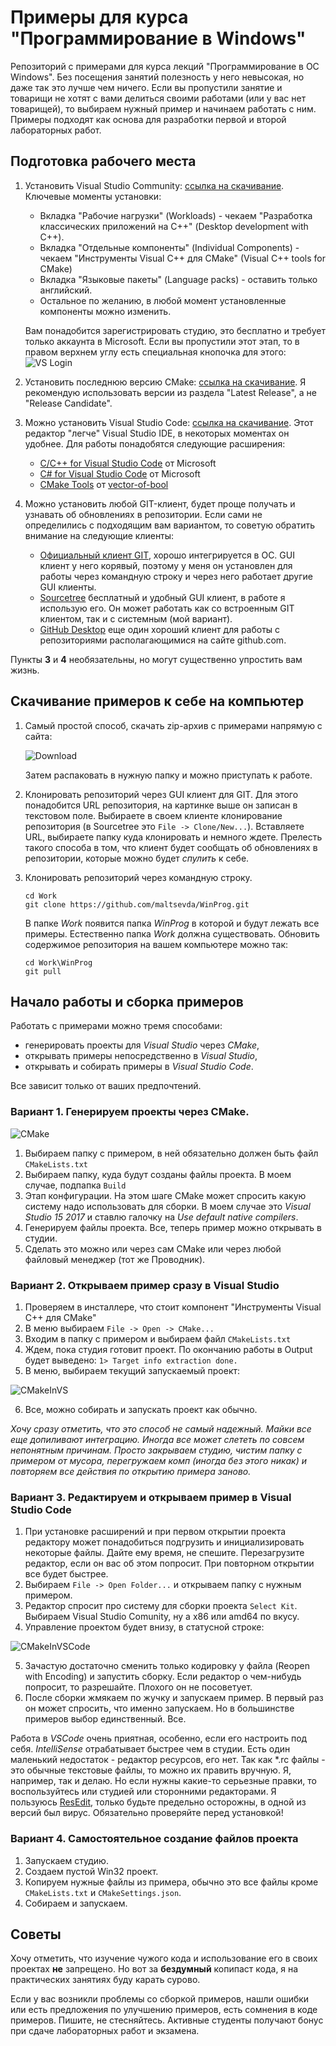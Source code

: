 # Примеры для курса "Программирование в Windows"

Репозиторий с примерами для курса лекций "Программирование в ОС Windows". Без посещения занятий полезность у него невысокая, но даже так это лучше чем ничего. Если вы пропустили занятие и товарищи не хотят с вами делиться своими работами (или у вас нет товарищей), то выбираем нужный пример и начинаем работать с ним. Примеры подходят как основа для разработки первой и второй лабораторных работ.

## Подготовка рабочего места

1. Установить Visual Studio Community: [ссылка на скачивание](https://www.visualstudio.com/ru/thank-you-downloading-visual-studio/?sku=Community). Ключевые моменты установки:

   * Вкладка "Рабочие нагрузки" (Workloads) - чекаем "Разработка классических приложений на С++" (Desktop development with C++).
   * Вкладка "Отдельные компоненты" (Individual Components) - чекаем "Инструменты Visual C++ для CMake" (Visual C++ tools for CMake)
   * Вкладка "Языковые пакеты" (Language packs) - оставить только английский.
   * Остальное по желанию, в любой момент установленные компоненты можно изменить.

   Вам понадобится зарегистрировать студию, это бесплатно и требует только аккаунта в Microsoft. Если вы пропустили этот этап, то в правом верхнем углу есть специальная кнопочка для этого:
   ![VS Login](https://github.com/maltsevda/WinProg/Images/VSLogin.png "VS Login Button")

2. Установить последнюю версию CMake: [ссылка на скачивание](https://cmake.org/download/). Я рекомендую использовать версии из раздела "Latest Release", а не "Release Candidate".

3. Можно установить Visual Studio Code: [ссылка на скачивание](https://code.visualstudio.com/). Этот редактор "легче" Visual Studio IDE, в некоторых моментах он удобнее. Для работы понадобятся следующие расширения:
   * [C/C++ for Visual Studio Code](https://marketplace.visualstudio.com/items?itemName=ms-vscode.cpptools) от Microsoft
   * [C# for Visual Studio Code](https://marketplace.visualstudio.com/items?itemName=ms-vscode.csharp) от Microsoft
   * [CMake Tools](https://marketplace.visualstudio.com/items?itemName=vector-of-bool.cmake-tools) от [vector-of-bool](https://marketplace.visualstudio.com/publishers/vector-of-bool)

4. Можно установить любой GIT-клиент, будет проще получать и узнавать об обновлениях в репозитории. Если сами не определились с подходящим вам вариантом, то советую обратить внимание на следующие клиенты:
   * [Официальный клиент GIT](https://git-scm.com/downloads), хорошо интегрируется в ОС. GUI клиент у него корявый, поэтому у меня он установлен для работы через командную строку и через него работает другие GUI клиенты.
   * [Sourcetree](https://www.sourcetreeapp.com/) бесплатный и удобный GUI клиент, в работе я использую его. Он может работать как со встроенным GIT клиентом, так и с системным (мой вариант).
   * [GitHub Desktop](https://desktop.github.com/) еще один хороший клиент для работы с репозиториями располагающимися на сайте github.com.

Пункты **3** и **4** необязательны, но могут существенно упростить вам жизнь.

## Скачивание примеров к себе на компьютер

1. Самый простой способ, скачать zip-архив с примерами напрямую с сайта:

   ![Download](https://github.com/maltsevda/WinProg/Images/DownloadFromGitHub.png "Download from GitHub")

   Затем распаковать в нужную папку и можно приступать к работе.

2. Клонировать репозиторий через GUI клиент для GIT. Для этого понадобится URL репозитория, на картинке выше он записан в текстовом поле. Выбираете в своем клиенте клонирование репозитория (в Sourcetree это `File -> Clone/New...`). Вставляете URL, выбираете папку куда клонировать и немного ждете. Прелесть такого способа в том, что клиент будет сообщать об обновлениях в репозитории, которые можно будет *спулить* к себе.

3. Клонировать репозиторий через командную строку.

   ```
   cd Work
   git clone https://github.com/maltsevda/WinProg.git
   ```

   В папке *Work* появится папка *WinProg* в которой и будут лежать все примеры. Естественно папка *Work* должна существовать. Обновить содержимое репозитория на вашем компьютере можно так:

   ```
   cd Work\WinProg
   git pull
   ```

## Начало работы и сборка примеров

Работать с примерами можно тремя способами:

   * генерировать проекты для *Visual Studio* через *CMake*,
   * открывать примеры непосредственно в *Visual Studio*,
   * открывать и собирать примеры в *Visual Studio Code*.

Все зависит только от ваших предпочтений.

### Вариант 1. Генерируем проекты через CMake.

![CMake](https://github.com/maltsevda/WinProg/Images/CMakeGUI.png "CMake GUI")

1. Выбираем папку с примером, в ней обязательно должен быть файл `CMakeLists.txt`
2. Выбираем папку, куда будут созданы файлы проекта. В моем случае, подпапка `Build`
3. Этап конфигурации. На этом шаге CMake может спросить какую систему надо использовать для сборки. В моем случае это *Visual Studio 15 2017* и ставлю галочку на *Use default native compilers*.
4. Генерируем файлы проекта. Все, теперь пример можно открывать в студии.
5. Сделать это можно или через сам CMake или через любой файловый менеджер (тот же Проводник).

### Вариант 2. Открываем пример сразу в Visual Studio

1. Проверяем в инсталлере, что стоит компонент "Инструменты Visual C++ для CMake"
2. В меню выбираем `File -> Open -> CMake...`
3. Входим в папку с примером и выбираем файл `CMakeLists.txt`
4. Ждем, пока студия готовит проект. По окончанию работы в Output будет выведено: `1> Target info extraction done.`
5. В меню, выбираем текущий запускаемый проект:

![CMakeInVS](https://github.com/maltsevda/WinProg/Images/CMakeInVS.png "CMake in Visual Studio")

6. Все, можно собирать и запускать проект как обычно.

*Хочу сразу отметить, что это способ не самый надежный. Майки все еще допиливают интеграцию. Иногда все может слететь по совсем непонятным причинам. Просто закрываем студию, чистим папку с примером от мусора, перегружаем комп (иногда без этого никак) и повторяем все действия по открытию примера заново.*

### Вариант 3. Редактируем и открываем пример в Visual Studio Code

1. При установке расширений и при первом открытии проекта редактору может понадобиться подгрузить и инициализировать некоторые файлы. Дайте ему время, не спешите. Перезагрузите редактор, если он вас об этом попросит. При повторном открытии все будет быстрее.
2. Выбираем `File -> Open Folder...` и открываем папку с нужным примером.
3. Редактор спросит про систему для сборки проекта `Select Kit`. Выбираем Visual Studio Comunity, ну а x86 или amd64 по вкусу.
4. Управление проектом будет внизу, в статусной строке:

![CMakeInVSCode](https://github.com/maltsevda/WinProg/Images/CMakeInVSCode.png "CMake in Visual Studio Code")

5. Зачастую достаточно сменить только кодировку у файла (Reopen with Encoding) и запустить сборку. Если редактор о чем-нибудь попросит, то разрешайте. Плохого он не посоветует.
6. После сборки жмякаем по жучку и запускаем пример. В первый раз он может спросить, что именно запускаем. Но в большинстве примеров выбор единственный. Все.

Работа в *VSCode* очень приятная, особенно, если его настроить под себя. *IntelliSense* отрабатывает быстрее чем в студии. Есть один маленький недостаток - редактор ресурсов, его нет. Так как *.rc файлы - это обычные текстовые файлы, то можно их править вручную. Я, например, так и делаю. Но если нужны какие-то серьезные правки, то воспользуйтесь или студией или сторонними редакторами. Я пользуюсь [ResEdit](http://www.resedit.net), только будьте предельно осторожны, в одной из версий был вирус. Обязательно проверяйте перед установкой!

### Вариант 4. Самостоятельное создание файлов проекта

1. Запускаем студию.
2. Создаем пустой Win32 проект.
3. Копируем нужные файлы из примера, обычно это все файлы кроме `CMakeLists.txt` и `CMakeSettings.json`.
4. Собираем и запускаем.

## Советы

Хочу отметить, что изучение чужого кода и использование его в своих проектах **не** запрещено. Но вот за **бездумный** копипаст кода, я на практических занятиях буду карать сурово.

Если у вас возникли проблемы со сборкой примеров, нашли ошибки или есть предложения по улучшению примеров, есть сомнения в коде примеров. Пишите, не стесняйтесь. Активные студенты получают бонус при сдаче лабораторных работ и экзамена.